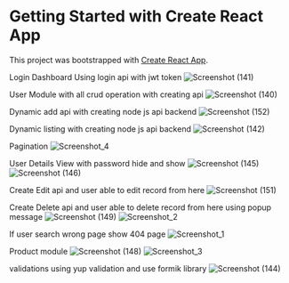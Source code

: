 # Getting Started with Create React App

This project was bootstrapped with [Create React App](https://github.com/facebook/create-react-app).

Login Dashboard Using login api with jwt token
![Screenshot (141)](https://github.com/kunalBari5557/MERN_Project_Frontend/assets/96560938/923f76da-7c28-40b3-8187-278acb174d76)

User Module with all crud operation with creating api
![Screenshot (140)](https://github.com/kunalBari5557/MERN_Project_Frontend/assets/96560938/6d6d836f-368e-469d-99e0-a3a291ace0ae)


Dynamic add api with creating node js api backend 
![Screenshot (152)](https://github.com/kunalBari5557/MERN_Project_Frontend/assets/96560938/ea2cde63-55ae-4b46-a082-ab498eefc3f2)

Dynamic listing with creating node js api backend 
![Screenshot (142)](https://github.com/kunalBari5557/MERN_Project_Frontend/assets/96560938/3fcda558-0c86-458d-af95-e5f1b2421bdd)

Pagination
![Screenshot_4](https://github.com/kunalBari5557/MERN_Project_Frontend/assets/96560938/ffadb5d4-398c-4c76-b73d-14331745cc71)

User Details View with password hide and show
![Screenshot (145)](https://github.com/kunalBari5557/MERN_Project_Frontend/assets/96560938/0c6e93cc-ba7c-4ab2-8c72-42ec348b2d80)
![Screenshot (146)](https://github.com/kunalBari5557/MERN_Project_Frontend/assets/96560938/c94c4219-3f7a-4069-bbce-d12823ee08b9)

Create Edit api and user able to edit record from here 
![Screenshot (151)](https://github.com/kunalBari5557/MERN_Project_Frontend/assets/96560938/7b348117-706e-447f-a406-58b59498d93e)

Create Delete api and user able to delete record from here using popup message
![Screenshot (149)](https://github.com/kunalBari5557/MERN_Project_Frontend/assets/96560938/cd4df614-947d-49ed-a433-b37b95008259)
![Screenshot_2](https://github.com/kunalBari5557/MERN_Project_Frontend/assets/96560938/d9d43bcc-372d-49e6-b61d-42c479f10d85)

If user search wrong page show 404 page
![Screenshot_1](https://github.com/kunalBari5557/MERN_Project_Frontend/assets/96560938/69307fbe-0f82-44c5-9c16-4f85df0abe33)

Product module
![Screenshot (148)](https://github.com/kunalBari5557/MERN_Project_Frontend/assets/96560938/99afd6d1-a66d-45ad-8b94-516713133244)
![Screenshot_3](https://github.com/kunalBari5557/MERN_Project_Frontend/assets/96560938/777379b7-7ba3-403f-bdaa-cb49cfcd7499)

validations using yup validation and use formik library
![Screenshot (144)](https://github.com/kunalBari5557/MERN_Project_Frontend/assets/96560938/360714a5-8098-427b-9153-44231c3534f0)
